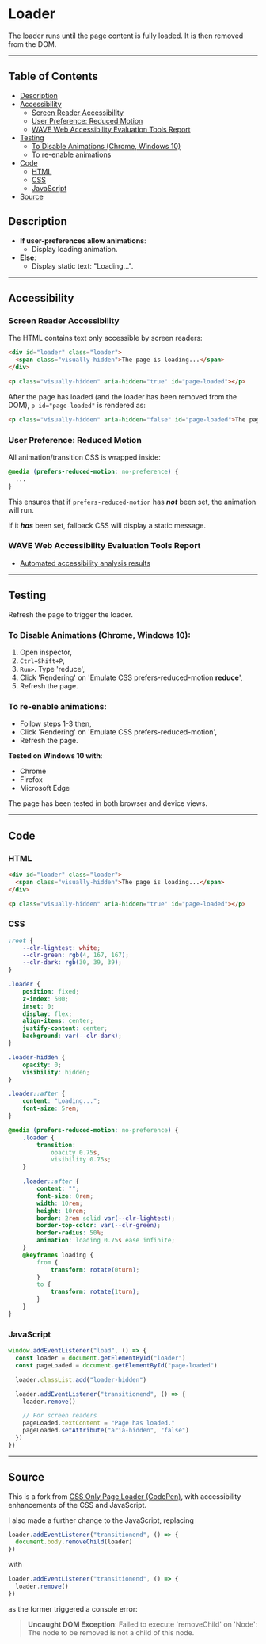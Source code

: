 # Loader

The loader runs until the page content is fully loaded. It is then removed from the DOM.

---

## Table of Contents

- [Description](#description)
- [Accessibility](#accessibility)
  - [Screen Reader Accessibility](#screen-reader-accessibility)
  - [User Preference: Reduced Motion](#user-preference-reduced-motion)
  - [WAVE Web Accessibility Evaluation Tools Report](#wave-web-accessibility-evaluation-tools-report)
- [Testing](#testing)
  - [To Disable Animations (Chrome, Windows 10)](#to-disable-animations-chrome-windows-10)
  - [To re-enable animations](#to-re-enable-animations)
- [Code](#code)
  - [HTML](#html)
  - [CSS](#css)
  - [JavaScript](#javascript)
- [Source](#source)

## Description

- **If user-preferences allow animations**:
  - Display loading animation.
- **Else**:
  - Display static text: "Loading...".

---

## Accessibility

### Screen Reader Accessibility

The HTML contains text only accessible by screen readers:

```HTML
<div id="loader" class="loader">
  <span class="visually-hidden">The page is loading...</span>
</div>

<p class="visually-hidden" aria-hidden="true" id="page-loaded"></p>
```

After the page has loaded (and the loader has been removed from the DOM), `p id="page-loaded"` is rendered as:

```HTML
<p class="visually-hidden" aria-hidden="false" id="page-loaded">The page has loaded.</p>
```

### User Preference: Reduced Motion

All animation/transition CSS is wrapped inside:

```CSS
@media (prefers-reduced-motion: no-preference) {
  ...
}
```

This ensures that if `prefers-reduced-motion` has _**not**_ been set, the animation will run.

If it _**has**_ been set, fallback CSS will display a static message.

### WAVE Web Accessibility Evaluation Tools Report

- [Automated accessibility analysis results](https://wave.webaim.org/report#/https://chrisnajman.github.io/loader/)

---

## Testing

Refresh the page to trigger the loader.

### To Disable Animations (Chrome, Windows 10):

1. Open inspector,
2. `Ctrl+Shift+P`,
3. `Run>`. Type 'reduce',
4. Click 'Rendering' on 'Emulate CSS prefers-reduced-motion <b>reduce</b>',
5. Refresh the page.

### To re-enable animations:

- Follow steps 1-3 then,
- Click 'Rendering' on 'Emulate CSS prefers-reduced-motion',
- Refresh the page.

**Tested on Windows 10 with**:

- Chrome
- Firefox
- Microsoft Edge

The page has been tested in both browser and device views.

---

## Code

### HTML

```HTML
<div id="loader" class="loader">
  <span class="visually-hidden">The page is loading...</span>
</div>

<p class="visually-hidden" aria-hidden="true" id="page-loaded"></p>
```

### CSS

```CSS
:root {
    --clr-lightest: white;
    --clr-green: rgb(4, 167, 167);
    --clr-dark: rgb(30, 39, 39);
}

.loader {
    position: fixed;
    z-index: 500;
    inset: 0;
    display: flex;
    align-items: center;
    justify-content: center;
    background: var(--clr-dark);
}

.loader-hidden {
    opacity: 0;
    visibility: hidden;
}

.loader::after {
    content: "Loading...";
    font-size: 5rem;
}

@media (prefers-reduced-motion: no-preference) {
    .loader {
        transition:
            opacity 0.75s,
            visibility 0.75s;
    }

    .loader::after {
        content: "";
        font-size: 0rem;
        width: 10rem;
        height: 10rem;
        border: 2rem solid var(--clr-lightest);
        border-top-color: var(--clr-green);
        border-radius: 50%;
        animation: loading 0.75s ease infinite;
    }
    @keyframes loading {
        from {
            transform: rotate(0turn);
        }
        to {
            transform: rotate(1turn);
        }
    }
}
```

### JavaScript

```JavaScript
window.addEventListener("load", () => {
  const loader = document.getElementById("loader")
  const pageLoaded = document.getElementById("page-loaded")

  loader.classList.add("loader-hidden")

  loader.addEventListener("transitionend", () => {
    loader.remove()

    // For screen readers
    pageLoaded.textContent = "Page has loaded."
    pageLoaded.setAttribute("aria-hidden", "false")
  })
})
```

---

## Source

This is a fork from [CSS Only Page Loader (CodePen)](https://codepen.io/dcode-software/pen/rNYGdeg), with accessibility enhancements of the CSS and JavaScript.

I also made a further change to the JavaScript, replacing

```JavaScript
loader.addEventListener("transitionend", () => {
  document.body.removeChild(loader)
})
```

with

```JavaScript
loader.addEventListener("transitionend", () => {
  loader.remove()
})
```

as the former triggered a console error:

> **Uncaught DOM Exception**: Failed to execute 'removeChild' on 'Node': The node to be removed is not a child of this node.
